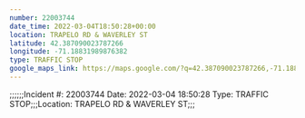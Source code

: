 ```yaml
---
number: 22003744
date_time: 2022-03-04T18:50:28+00:00
location: TRAPELO RD & WAVERLEY ST
latitude: 42.387090023787266
longitude: -71.18831989876382
type: TRAFFIC STOP
google_maps_link: https://maps.google.com/?q=42.387090023787266,-71.18831989876382
---
```


;;;;;;Incident #: 22003744  Date: 2022-03-04 18:50:28   Type: TRAFFIC STOP;;;Location: TRAPELO RD & WAVERLEY ST;;;
